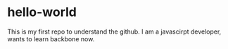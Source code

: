# hello-world
This is my first repo to understand the github.
I am a javascirpt developer, wants to learn backbone now.
